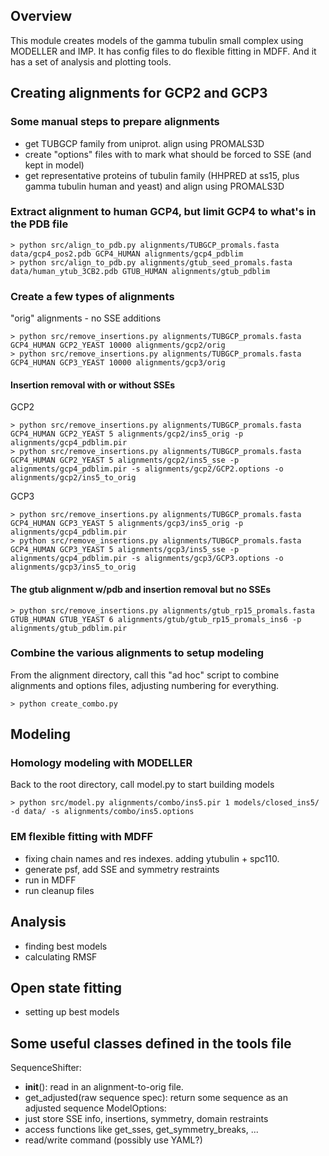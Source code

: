 ## Overview
This module creates models of the gamma tubulin small complex using MODELLER and IMP. It has config files to do flexible fitting in MDFF. And it has a set of analysis and plotting tools.

## Creating alignments for GCP2 and GCP3
### Some manual steps to prepare alignments
- get TUBGCP family from uniprot. align using PROMALS3D
- create "options" files with to mark what should be forced to SSE (and kept in model)
- get representative proteins of tubulin family (HHPRED at ss15, plus gamma tubulin human and yeast) and align using PROMALS3D

### Extract alignment to human GCP4, but limit GCP4 to what's in the PDB file
```
> python src/align_to_pdb.py alignments/TUBGCP_promals.fasta data/gcp4_pos2.pdb GCP4_HUMAN alignments/gcp4_pdblim
> python src/align_to_pdb.py alignments/gtub_seed_promals.fasta data/human_ytub_3CB2.pdb GTUB_HUMAN alignments/gtub_pdblim
```

### Create a few types of alignments
"orig" alignments - no SSE additions
```
> python src/remove_insertions.py alignments/TUBGCP_promals.fasta GCP4_HUMAN GCP2_YEAST 10000 alignments/gcp2/orig
> python src/remove_insertions.py alignments/TUBGCP_promals.fasta GCP4_HUMAN GCP3_YEAST 10000 alignments/gcp3/orig
```

#### Insertion removal with or without SSEs
GCP2
```
> python src/remove_insertions.py alignments/TUBGCP_promals.fasta GCP4_HUMAN GCP2_YEAST 5 alignments/gcp2/ins5_orig -p alignments/gcp4_pdblim.pir
> python src/remove_insertions.py alignments/TUBGCP_promals.fasta GCP4_HUMAN GCP2_YEAST 5 alignments/gcp2/ins5_sse -p alignments/gcp4_pdblim.pir -s alignments/gcp2/GCP2.options -o alignments/gcp2/ins5_to_orig

```
GCP3
```
> python src/remove_insertions.py alignments/TUBGCP_promals.fasta GCP4_HUMAN GCP3_YEAST 5 alignments/gcp3/ins5_orig -p alignments/gcp4_pdblim.pir
> python src/remove_insertions.py alignments/TUBGCP_promals.fasta GCP4_HUMAN GCP3_YEAST 5 alignments/gcp3/ins5_sse -p alignments/gcp4_pdblim.pir -s alignments/gcp3/GCP3.options -o alignments/gcp3/ins5_to_orig

```

#### The gtub alignment w/pdb and insertion removal but no SSEs
```
> python src/remove_insertions.py alignments/gtub_rp15_promals.fasta GTUB_HUMAN GTUB_YEAST 6 alignments/gtub/gtub_rp15_promals_ins6 -p alignments/gtub_pdblim.pir
```

### Combine the various alignments to setup modeling
From the alignment directory, call this "ad hoc" script to combine alignments and options files, adjusting numbering for everything.
```
> python create_combo.py
```

## Modeling
### Homology modeling with MODELLER
Back to the root directory, call model.py to start building models
```
> python src/model.py alignments/combo/ins5.pir 1 models/closed_ins5/ -d data/ -s alignments/combo/ins5.options
```

### EM flexible fitting with MDFF
- fixing chain names and res indexes. adding ytubulin + spc110.
- generate psf, add SSE and symmetry restraints
- run in MDFF
- run cleanup files

## Analysis
- finding best models
- calculating RMSF

## Open state fitting
- setting up best models


## Some useful classes defined in the tools file
SequenceShifter:
- __init__(): read in an alignment-to-orig file.
- get_adjusted(raw sequence spec): return some sequence as an adjusted sequence
ModelOptions:
- just store SSE info, insertions, symmetry, domain restraints
- access functions like get_sses, get_symmetry_breaks, ...
- read/write command (possibly use YAML?)
